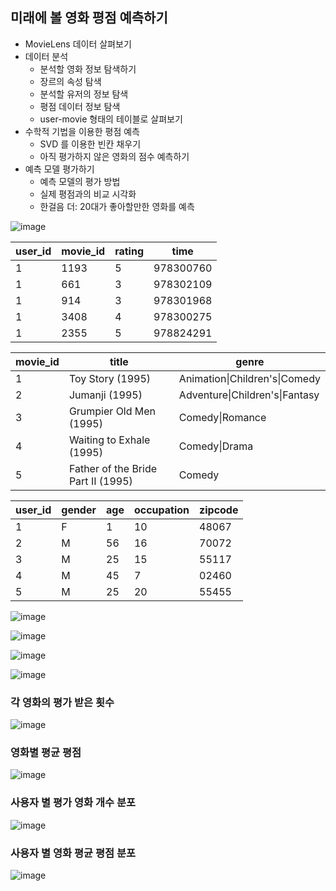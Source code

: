 ## 미래에 볼 영화 평점 예측하기

- MovieLens 데이터 살펴보기
- 데이터 분석
    - 분석할 영화 정보 탐색하기
    - 장르의 속성 탐색
    - 분석할 유저의 정보 탐색
    - 평점 데이터 정보 탐색
    - user-movie 형태의 테이블로 살펴보기
- 수학적 기법을 이용한 평점 예측
    - SVD 를 이용한 빈칸 채우기
    - 아직 평가하지 않은 영화의 점수 예측하기
- 예측 모델 평가하기
    - 예측 모델의 평가 방법
    - 실제 평점과의 비교 시각화
    - 한걸음 더: 20대가 좋아할만한 영화를 예측
    
![image](https://user-images.githubusercontent.com/61821641/210037289-3df4a040-5e4b-4983-832b-bfbf91c6c8a9.png)

| user\_id | movie\_id | rating | time |
| --- | --- | --- | --- |
| 1 | 1193 | 5 | 978300760 |
| 1 | 661 | 3 | 978302109 |
| 1 | 914 | 3 | 978301968 |
| 1 | 3408 | 4 | 978300275 |
| 1 | 2355 | 5 | 978824291 |

| movie\_id | title | genre |
| --- | --- | --- |
| 1 | Toy Story (1995) | Animation\|Children's\|Comedy |
| 2 | Jumanji (1995) | Adventure\|Children's\|Fantasy |
| 3 | Grumpier Old Men (1995) | Comedy\|Romance |
| 4 | Waiting to Exhale (1995) | Comedy\|Drama |
| 5 | Father of the Bride Part II (1995) | Comedy |

| user\_id | gender | age | occupation | zipcode |
| --- | --- | --- | --- | --- |
| 1 | F | 1 | 10 | 48067 |
| 2 | M | 56 | 16 | 70072 |
| 3 | M | 25 | 15 | 55117 |
| 4 | M | 45 | 7 | 02460 |
| 5 | M | 25 | 20 | 55455 |

![image](https://user-images.githubusercontent.com/61821641/210037544-2017e96f-2a8d-4268-a44e-f3da3a569dc4.png)

![image](https://user-images.githubusercontent.com/61821641/210037560-ef83ebe9-ff3e-4ddc-8d1c-b268f1b883da.png)

![image](https://user-images.githubusercontent.com/61821641/210037575-744645ab-65a5-46a6-a164-72dd673e6430.png)

![image](https://user-images.githubusercontent.com/61821641/210037585-213bd8de-fb53-4776-96eb-aea0001b2b41.png)

### 각 영화의 평가 받은 횟수
![image](https://user-images.githubusercontent.com/61821641/210037595-129766bc-0a90-49e6-a3ea-48c4ca3fc025.png)

### 영화별 평균 평점
![image](https://user-images.githubusercontent.com/61821641/210037683-bb86fe0a-ea86-487e-a98f-2dc6fc61225e.png)

### 사용자 별 평가 영화 개수 분포
![image](https://user-images.githubusercontent.com/61821641/210037699-00b583cc-b8f4-4009-a478-d2488e8efbf4.png)

### 사용자 별 영화 평균 평점 분포
![image](https://user-images.githubusercontent.com/61821641/210037774-e54852f7-df0f-4d1d-ac5f-96187e10230a.png)